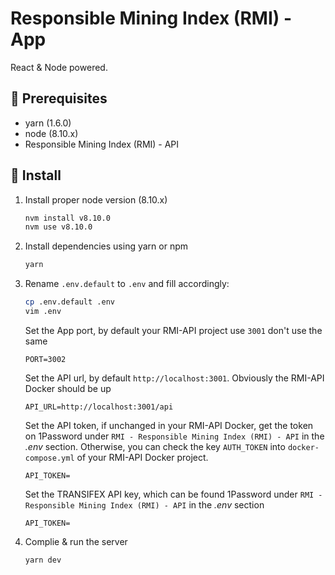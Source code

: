 # Responsible Mining Index (RMI) - App
React & Node powered.

## 🔧 Prerequisites

* yarn (1.6.0)
* node (8.10.x)
* Responsible Mining Index (RMI) - API

## 🚛 Install

1. Install proper node version (8.10.x)

    ```bash
    nvm install v8.10.0
    nvm use v8.10.0
    ```

1. Install dependencies using yarn or npm

    ```bash
    yarn
    ```

1. Rename `.env.default` to `.env` and fill accordingly:

    ```bash
    cp .env.default .env
    vim .env
    ```
   
    Set the App port, by default your RMI-API project use `3001` don't use the same
    ```
    PORT=3002
    ```
   
    Set the API url, by default `http://localhost:3001`. Obviously the RMI-API Docker should be up

    ```
    API_URL=http://localhost:3001/api
    ```
   
    Set the API token, if unchanged in your RMI-API Docker, get the token on 1Password under `RMI - Responsible Mining Index (RMI) - API` in the *.env* section. Otherwise, you can check the key `AUTH_TOKEN` into `docker-compose.yml` of your RMI-API Docker project.

    ```
    API_TOKEN=
    ```
   
    Set the TRANSIFEX API key, which can be found 1Password under `RMI - Responsible Mining Index (RMI) - API` in the *.env* section

    ```
    API_TOKEN=
    ```

1. Complie & run the server

    ```bash
    yarn dev
    ```
